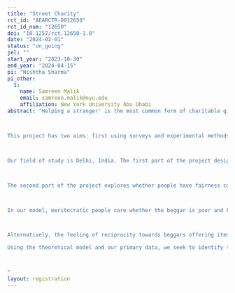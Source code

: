 ```yaml
---
title: "Street Charity"
rct_id: "AEARCTR-0012650"
rct_id_num: "12650"
doi: "10.1257/rct.12650-1.0"
date: "2024-02-01"
status: "on_going"
jel: ""
start_year: "2023-10-30"
end_year: "2024-04-15"
pi: "Nishtha Sharma"
pi_other:
  1:
    name: Samreen Malik
    email: samreen.malik@nyu.edu
    affiliation: New York University Abu Dhabi
abstract: "Helping a stranger' is the most common form of charitable giving behavior worldwide. Nearly half of the world's adults, or two and a half billion people, have donated to a stranger over the past decade (Charities Aid Foundation, World Giving Index [2019]). Helping a stranger often takes the form of giving to a beggar, a needy person who solicits money in public places. Begging is a global urban phenomenon, and its eradication is an often-cited political agenda. Enforcing policies like banning beggars from public spaces or mandating their removal from such arenas are not sustainable solutions. Effective policies to mitigate beggary necessitate an understanding of the underlying market from both the beggar's and the givers' side. 

This project has two aims: first using surveys and experimental methods we uncover the perceptions and attitudes of givers who donate to beggars; the background, motivations, and behavior of individuals resorting to begging; and the dynamics governing interactions between givers and beggars. The second aim is to understand the role of fairness in informal charitable donations. In particular, we develop a theoretical model and append it with our primary data collected from surveys and experimental methods, the project aims to test whether people have fairness considerations while making charitable decisions towards beggars. 

Our field of study is Delhi, India. The first part of the project design is based on four surveys. The first survey will document interactions between beggars and givers passers-by to measure charitable transfer amounts by beggar type (Interactions Survey). The second survey involves detailed interviews with beggars and includes their preference elicitation using behavioral/experimental games (Beggars Survey). The third survey involves a belief elicitation experiment of the general population to understand the mechanisms underlying the charitable behavior measured in the interactions survey (General Population Survey). Finally, the fourth survey is an observational survey of crowded areas in Delhi and people's meritocracy to study the composition and rate of successful interactions by beggar type in areas with high and low meritocracy (Composition survey).

The second part of the project explores whether people have fairness considerations while making charitable decisions toward beggars. To understand the role of fairness preferences and beliefs in charitable behavior, we exploit a natural variation in begging styles found in most urban areas. In addition to those who only solicit charity (beggars without items), another kind of beggars found on the urban streets is those who offer trivial items such as pens, stickers, and flowers while soliciting charity (beggars with items). We propose and test a novel application of the signaling theory to examine the effect of begging with an item on people's perception of beggars' deservedness and consequent charitable donations. 

In our model, meritocratic people care whether the beggar is poor and begging because they are unwilling to work and earn (choice) or unable to work and earn (luck). Since procuring an item to offer is costly for beggars, it signals a willingness to exert effort and participate in the labor market, attracting higher donations. Under the signaling framework, the perceived probability of a beggar's willingness to do paid work and overall perception of the beggar's deservedness for charity is higher for beggars with items than without, which drives higher donations towards them. 

Alternatively, the feeling of reciprocity towards beggars offering items also predicts higher donations towards them than the beggars without items. However, under this reciprocity model, there is no difference in beliefs about their willingness to work or other notions of deservedness. Finally, if social preferences such as fairness concerns and reciprocity do not interact with altruism, then the charitable behavior towards beggars with and without items does not differ.
Using the theoretical model and our primary data, we seek to identify the causal impact of begging with items on the general population's beliefs about their willingness to work and their deservedness for charity. Our primary hypothesis is that begging with an item has a signaling value, i.e., people's perception of the beggar's deservedness of charity improves due to the offering of an item while begging.

"
layout: registration
---
```


